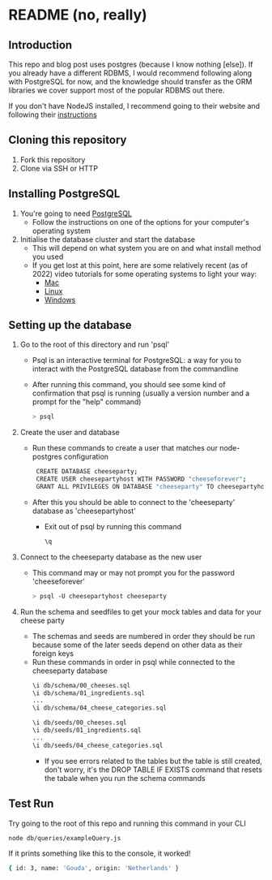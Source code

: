# README (no, really)

## Introduction
This repo and blog post uses postgres (because I know nothing \[else\]). If you already have a different RDBMS, I would recommend following along with PostgreSQL for now, and the knowledge should transfer as the ORM libraries we cover support most of the popular RDBMS out there.

If you don't have NodeJS installed, I recommend going to their website and following their [instructions](https://nodejs.org/en/)
## Cloning this repository
  1. Fork this repository
  2. Clone via SSH or HTTP
## Installing PostgreSQL
  1. You're going to need [PostgreSQL](https://www.postgresql.org/download/)
      * Follow the instructions on one of the options for your computer's operating system
  2. Initialise the database cluster and start the database
      * This will depend on what system you are on and what install method you used
      *  If you get lost at this point, here are some relatively recent (as of 2022) video tutorials for some operating systems to light your way:
          * [Mac](https://www.youtube.com/watch?v=wTqosS71Dc4&ab_channel=Prisma)
          * [Linux](https://www.youtube.com/watch?v=4CsTtMj6214&ab_channel=computeriseasy)
          * [Windows](https://www.youtube.com/watch?v=0n41UTkOBb0&ab_channel=GeekyScript)
## Setting up the database
  1. Go to the root of this directory and run 'psql'
      * Psql is an interactive terminal for PostgreSQL: a way for you to interact with the PostgreSQL database from the commandline
      * After running this command, you should see some kind of confirmation that psql is running (usually a version number and a prompt for the "help" command)

        ```sh
        > psql
        ```

  2. Create the user and database
      * Run these commands to create a user that matches our node-postgres configuration
        ```sh
         CREATE DATABASE cheeseparty;
         CREATE USER cheesepartyhost WITH PASSWORD "cheeseforever";
         GRANT ALL PRIVILEGES ON DATABASE "cheeseparty" TO cheesepartyhost;
        ```
      * After this you should be able to connect to the 'cheeseparty' database as 'cheesepartyhost'
          * Exit out of psql by running this command

            ```sh
            \q
            ```
  3. Connect to the cheeseparty database as the new user
      * This command may or may not prompt you for the password 'cheeseforever'
        ```sh
        > psql -U cheesepartyhost cheeseparty
        ```
  4. Run the schema and seedfiles to get your mock tables and data for your cheese party
      * The schemas and seeds are numbered in order they should be run because some of the later seeds depend on other data as their foreign keys
      * Run these commands in order in psql while connected to the cheeseparty database
        ```sh
        \i db/schema/00_cheeses.sql
        \i db/schema/01_ingredients.sql
        ...
        \i db/schema/04_cheese_categories.sql
        ```
        ```sh
        \i db/seeds/00_cheeses.sql
        \i db/seeds/01_ingredients.sql
        ...
        \i db/seeds/04_cheese_categories.sql
        ```
          * If you see errors related to the tables but the table is still created, don't worry, it's the DROP TABLE IF EXISTS command that resets the tabale when you run the schema commands
## Test Run
Try going to the root of this repo and running this command in your CLI
  ```sh
  node db/queries/exampleQuery.js
  ```
  
If it prints something like this to the console, it worked!
  ```sh
  { id: 3, name: 'Gouda', origin: 'Netherlands' }
  ```